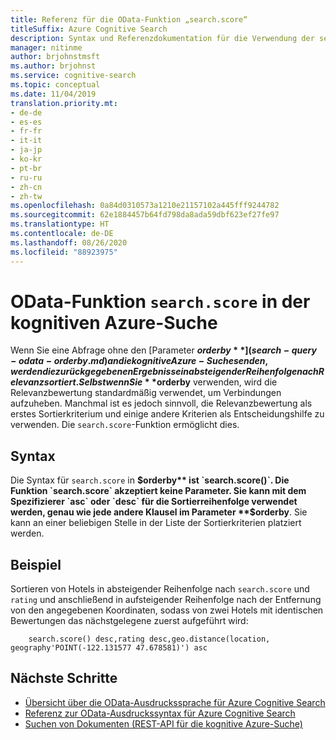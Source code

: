 ```yaml
---
title: Referenz für die OData-Funktion „search.score“
titleSuffix: Azure Cognitive Search
description: Syntax und Referenzdokumentation für die Verwendung der search.score-Funktion in Azure Cognitive Search-Abfragen.
manager: nitinme
author: brjohnstmsft
ms.author: brjohnst
ms.service: cognitive-search
ms.topic: conceptual
ms.date: 11/04/2019
translation.priority.mt:
- de-de
- es-es
- fr-fr
- it-it
- ja-jp
- ko-kr
- pt-br
- ru-ru
- zh-cn
- zh-tw
ms.openlocfilehash: 0a84d0310573a1210e21157102a445fff9244782
ms.sourcegitcommit: 62e1884457b64fd798da8ada59dbf623ef27fe97
ms.translationtype: HT
ms.contentlocale: de-DE
ms.lasthandoff: 08/26/2020
ms.locfileid: "88923975"
---
```

# <a name="odata-searchscore-function-in-azure-cognitive-search"></a>OData-Funktion `search.score` in der kognitiven Azure-Suche

Wenn Sie eine Abfrage ohne den [Parameter **$orderby**](search-query-odata-orderby.md) an die kognitive Azure-Suche senden, werden die zurückgegebenen Ergebnisse in absteigender Reihenfolge nach Relevanz sortiert. Selbst wenn Sie **$orderby** verwenden, wird die Relevanzbewertung standardmäßig verwendet, um Verbindungen aufzuheben. Manchmal ist es jedoch sinnvoll, die Relevanzbewertung als erstes Sortierkriterium und einige andere Kriterien als Entscheidungshilfe zu verwenden. Die `search.score`-Funktion ermöglicht dies.

## <a name="syntax"></a>Syntax

Die Syntax für `search.score` in **$orderby** ist `search.score()`. Die Funktion `search.score` akzeptiert keine Parameter. Sie kann mit dem Spezifizierer `asc` oder `desc` für die Sortierreihenfolge verwendet werden, genau wie jede andere Klausel im Parameter **$orderby**. Sie kann an einer beliebigen Stelle in der Liste der Sortierkriterien platziert werden.

## <a name="example"></a>Beispiel

Sortieren von Hotels in absteigender Reihenfolge nach `search.score` und `rating` und anschließend in aufsteigender Reihenfolge nach der Entfernung von den angegebenen Koordinaten, sodass von zwei Hotels mit identischen Bewertungen das nächstgelegene zuerst aufgeführt wird:

```odata-filter-expr
    search.score() desc,rating desc,geo.distance(location, geography'POINT(-122.131577 47.678581)') asc
```

## <a name="next-steps"></a>Nächste Schritte  

- [Übersicht über die OData-Ausdruckssprache für Azure Cognitive Search](query-odata-filter-orderby-syntax.md)
- [Referenz zur OData-Ausdruckssyntax für Azure Cognitive Search](search-query-odata-syntax-reference.md)
- [Suchen von Dokumenten &#40;REST-API für die kognitive Azure-Suche&#41;](/rest/api/searchservice/Search-Documents)